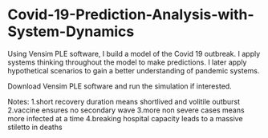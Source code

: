 # Covid-19-Prediction-Analysis-with-System-Dynamics
Using Vensim PLE software, I build a model of the Covid 19 outbreak. I apply systems thinking throughout the model to make predictions. I later apply hypothetical scenarios to gain a better understanding of pandemic systems.

Download Vensim PLE software and run the simulation if interested.

Notes:
1.short recovery duration means shortlived and volitile outburst
2.vaccine ensures no secondary wave
3.more non severe cases means more infected at a time
4.breaking hospital capacity leads to a massive stiletto in deaths
